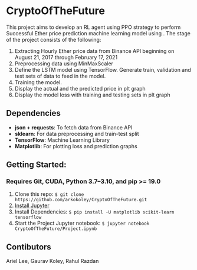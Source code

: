 # CryptoOfTheFuture

This project aims to develop an RL agent using PPO strategy to perform Successful Ether price prediction machine learning model using . The stage of the project consists of the following:

1. Extracting Hourly Ether price data from Binance API beginning on August 21, 2017 through February 17, 2021
2. Preprocessing data using MinMaxScaler
3. Define the LSTM model using TensorFlow. Generate train, validation and test sets of data to feed in the model.
4. Training the model.
6. Display the actual and the predicted price in plt graph
7. Display the model loss with training and testing sets in plt graph

## Dependencies

* **json + requests**: To fetch data from Binance API
* **sklearn**: For data preprocessing and train-test split
* **TensorFlow**: Machine Learning Library
* **Matplotlib**: For plotting loss and prediction graphs

## Getting Started:

### Requires Git, CUDA, Python 3.7–3.10, and pip >= 19.0

1. Clone this repo: `$ git clone https://github.com/arkokoley/CryptoOfTheFuture.git`
2. [Install Jupyter](https://jupyter.org/install)
3. Install Dependencies: `$ pip install -U matplotlib scikit-learn tensorflow`
4. Start the Project Jupyter notebook: `$ jupyter notebook CryptoOfTheFuture/Project.ipynb`

## Contibutors

Ariel Lee, Gaurav Koley, Rahul Razdan